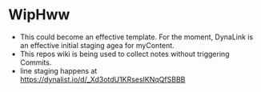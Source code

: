 # WipHww

* This could become an effective template.  For the moment, DynaLink is an effective initial staging agea for myContent.
* This repos wiki is being used to collect notes without triggering Commits.
* line staging happens at https://dynalist.io/d/_Xd3otdU1KRsesIKNqQfSBBB
